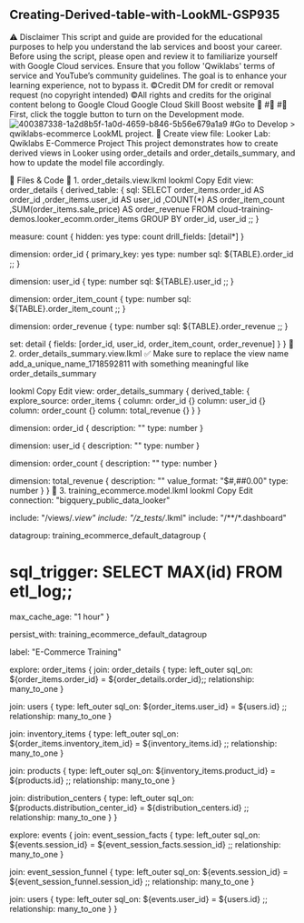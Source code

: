 ## Creating-Derived-table-with-LookML-GSP935
⚠️ Disclaimer
This script and guide are provided for the educational purposes to help you understand the lab services and boost your career. Before using the script, please open and review it to familiarize yourself with Google Cloud services. Ensure that you follow 'Qwiklabs' terms of service and YouTube’s community guidelines. The goal is to enhance your learning experience, not to bypass it.
©Credit
DM for credit or removal request (no copyright intended) ©All rights and credits for the original content belong to Google Cloud Google Cloud Skill Boost website 🙏
#🙏
#🚨 First, click the toggle button to turn on the Development mode.
![400387338-1a2d8b5f-1a0d-4659-b846-5b56e679a1a9](https://github.com/user-attachments/assets/46a461f2-b77b-4017-beb2-55345d19cb02)
#Go to Develop > qwiklabs-ecommerce LookML project.
🚨 Create view file:
 Looker Lab: Qwiklabs E-Commerce Project
This project demonstrates how to create derived views in Looker using order_details and order_details_summary, and how to update the model file accordingly.

🧾 Files & Code
🔹 1. order_details.view.lkml
lookml
Copy
Edit
view: order_details {
  derived_table: {
    sql: SELECT
        order_items.order_id AS order_id
        ,order_items.user_id AS user_id
        ,COUNT(*) AS order_item_count
        ,SUM(order_items.sale_price) AS order_revenue
      FROM cloud-training-demos.looker_ecomm.order_items
      GROUP BY order_id, user_id
       ;;
  }

  measure: count {
    hidden: yes
    type: count
    drill_fields: [detail*]
  }

  dimension: order_id {
    primary_key: yes
    type: number
    sql: ${TABLE}.order_id ;;
  }

  dimension: user_id {
    type: number
    sql: ${TABLE}.user_id ;;
  }

  dimension: order_item_count {
    type: number
    sql: ${TABLE}.order_item_count ;;
  }

  dimension: order_revenue {
    type: number
    sql: ${TABLE}.order_revenue ;;
  }

  set: detail {
    fields: [order_id, user_id, order_item_count, order_revenue]
  }
}
🔹 2. order_details_summary.view.lkml
✅ Make sure to replace the view name add_a_unique_name_1718592811 with something meaningful like order_details_summary

lookml
Copy
Edit
view: order_details_summary {
  derived_table: {
    explore_source: order_items {
      column: order_id {}
      column: user_id {}
      column: order_count {}
      column: total_revenue {}
    }
  }

  dimension: order_id {
    description: ""
    type: number
  }

  dimension: user_id {
    description: ""
    type: number
  }

  dimension: order_count {
    description: ""
    type: number
  }

  dimension: total_revenue {
    description: ""
    value_format: "$#,##0.00"
    type: number
  }
}
🔹 3. training_ecommerce.model.lkml
lookml
Copy
Edit
connection: "bigquery_public_data_looker"

include: "/views/*.view"
include: "/z_tests/*.lkml"
include: "/**/*.dashboard"

datagroup: training_ecommerce_default_datagroup {
  # sql_trigger: SELECT MAX(id) FROM etl_log;;
  max_cache_age: "1 hour"
}

persist_with: training_ecommerce_default_datagroup

label: "E-Commerce Training"

explore: order_items {
  join: order_details {
    type: left_outer
    sql_on: ${order_items.order_id} = ${order_details.order_id};;
    relationship: many_to_one
  }

  join: users {
    type: left_outer
    sql_on: ${order_items.user_id} = ${users.id} ;;
    relationship: many_to_one
  }

  join: inventory_items {
    type: left_outer
    sql_on: ${order_items.inventory_item_id} = ${inventory_items.id} ;;
    relationship: many_to_one
  }

  join: products {
    type: left_outer
    sql_on: ${inventory_items.product_id} = ${products.id} ;;
    relationship: many_to_one
  }

  join: distribution_centers {
    type: left_outer
    sql_on: ${products.distribution_center_id} = ${distribution_centers.id} ;;
    relationship: many_to_one
  }
}

explore: events {
  join: event_session_facts {
    type: left_outer
    sql_on: ${events.session_id} = ${event_session_facts.session_id} ;;
    relationship: many_to_one
  }

  join: event_session_funnel {
    type: left_outer
    sql_on: ${events.session_id} = ${event_session_funnel.session_id} ;;
    relationship: many_to_one
  }

  join: users {
    type: left_outer
    sql_on: ${events.user_id} = ${users.id} ;;
    relationship: many_to_one
  }
}
